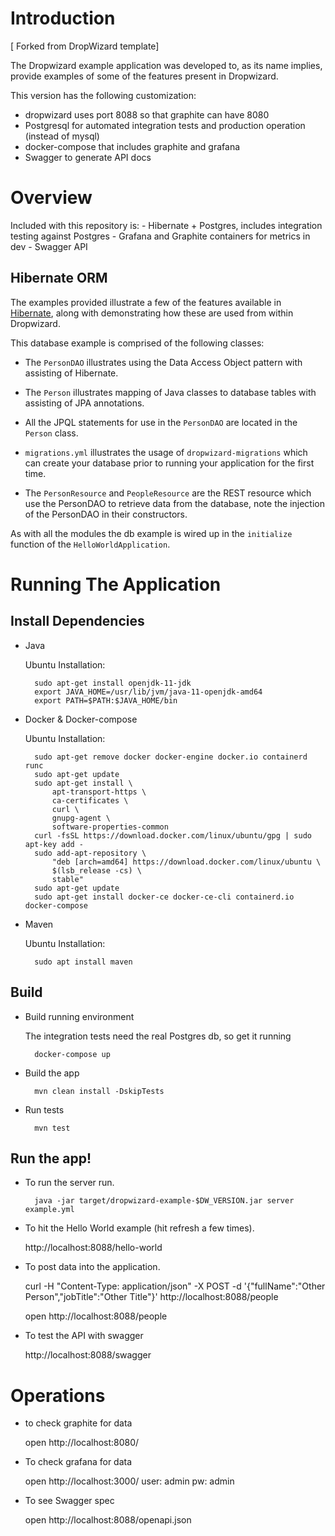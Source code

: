 # Introduction
[ Forked from DropWizard template]

The Dropwizard example application was developed to, as its name implies, provide examples of some of the features
present in Dropwizard.

This version has the following customization:
* dropwizard uses port 8088 so that graphite can have 8080
* Postgresql for automated integration tests and production operation (instead of mysql)
* docker-compose that includes graphite and grafana
* Swagger to generate API docs

# Overview

Included with this repository is:
	- Hibernate + Postgres, includes integration testing against Postgres
	- Grafana and Graphite containers for metrics in dev
	- Swagger API
## Hibernate ORM
The examples provided illustrate a few of the features available in [Hibernate](http://hibernate.org/), 
along with demonstrating how these are used from within Dropwizard.

This database example is comprised of the following classes:

* The `PersonDAO` illustrates using the Data Access Object pattern with assisting of Hibernate.

* The `Person` illustrates mapping of Java classes to database tables with assisting of JPA annotations.

* All the JPQL statements for use in the `PersonDAO` are located in the `Person` class.

* `migrations.yml` illustrates the usage of `dropwizard-migrations` which can create your database prior to running
your application for the first time.

* The `PersonResource` and `PeopleResource` are the REST resource which use the PersonDAO to retrieve data from the database, note the injection
of the PersonDAO in their constructors.

As with all the modules the db example is wired up in the `initialize` function of the `HelloWorldApplication`.

# Running The Application

## Install Dependencies
* Java

	Ubuntu Installation:

		sudo apt-get install openjdk-11-jdk
		export JAVA_HOME=/usr/lib/jvm/java-11-openjdk-amd64
		export PATH=$PATH:$JAVA_HOME/bin

* Docker & Docker-compose

	Ubuntu Installation:

		sudo apt-get remove docker docker-engine docker.io containerd runc
		sudo apt-get update
		sudo apt-get install \
			apt-transport-https \
			ca-certificates \
			curl \
			gnupg-agent \
			software-properties-common
		curl -fsSL https://download.docker.com/linux/ubuntu/gpg | sudo apt-key add -
		sudo add-apt-repository \
			"deb [arch=amd64] https://download.docker.com/linux/ubuntu \
			$(lsb_release -cs) \
			stable"
		sudo apt-get update
		sudo apt-get install docker-ce docker-ce-cli containerd.io docker-compose

* Maven

	Ubuntu Installation:

		sudo apt install maven

## Build
* Build running environment

	The integration tests need the real Postgres db, so get it running

		docker-compose up

* Build the app

		mvn clean install -DskipTests

* Run tests

		mvn test


## Run the app!

* To run the server run.

        java -jar target/dropwizard-example-$DW_VERSION.jar server example.yml

* To hit the Hello World example (hit refresh a few times).

	http://localhost:8088/hello-world

* To post data into the application.

	curl -H "Content-Type: application/json" -X POST -d '{"fullName":"Other Person","jobTitle":"Other Title"}' http://localhost:8088/people
	
	open http://localhost:8088/people

* To test the API with swagger

	http://localhost:8088/swagger


# Operations

* to check graphite for data

	open http://localhost:8080/

* To check grafana for data

	open http://localhost:3000/
	user: admin
	pw: admin

* To see Swagger spec

    open http://localhost:8088/openapi.json

